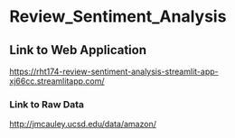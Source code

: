 # Review_Sentiment_Analysis

## Link to Web Application

https://rht174-review-sentiment-analysis-streamlit-app-xj66cc.streamlitapp.com/


### Link to Raw Data
http://jmcauley.ucsd.edu/data/amazon/